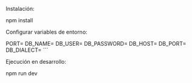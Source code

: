 Instalación:

npm install


Configurar variables de entorno:

PORT=
DB_NAME=
DB_USER=
DB_PASSWORD=
DB_HOST=
DB_PORT=
DB_DIALECT=
´´´


Ejecución en desarrollo:

npm run dev
